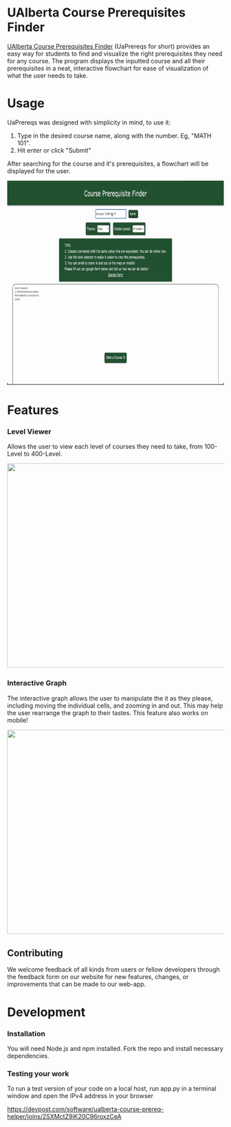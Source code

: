 # UAlberta Course Prerequisites Finder
[UAlberta Course Prerequisites Finder](https://www.uaprereqs.ca/) (UaPrereqs for short) provides an easy way for students to find and visualize the right prerequisites they need for any course. The program displays the inputted course and all their prerequisites in a neat, interactive flowchart for ease of visualization of what the user needs to take.


# Usage

UaPrereqs was designed with simplicity in mind, to use it:

 1. Type in the desired course name, along with the number. Eg, "MATH 101".
 2. Hit enter or click "Submit"

After searching for the course and it's prerequisites, a flowchart will be displayed for the user.

<img src="https://github.com/ConnorMcDonalds97/Ualberta-Course-Prerequisite-Finder/blob/READMEUpdate/Assets/Usage%20Clip.gif" width="838" height="475"/>

# Features

### Level Viewer
Allows the user to view each level of courses they need to take, from 100-Level to 400-Level.

<img src="https://github.com/ConnorMcDonalds97/Ualberta-Course-Prerequisite-Finder/blob/READMEUpdate/Assets/LevelViewerClip.gif" width="838" height="475"/>


### Interactive Graph
The interactive graph allows the user to manipulate the it as they please, including moving the individual cells, and zooming in and out. This may help the user rearrange the graph to their tastes. This feature also works on mobile!

<img src="https://github.com/ConnorMcDonalds97/Ualberta-Course-Prerequisite-Finder/blob/READMEUpdate/Assets/InterGraph.gif" width="838" height="475"/>

## Contributing
We welcome feedback of all kinds from users or fellow developers through the feedback form on our website for new features, changes, or improvements that can be made to our web-app.

# Development

### Installation
You will need Node.js and npm installed. Fork the repo and install necessary dependencies.

### Testing your work
To run a test version of your code on a local host, run app.py in a terminal window and open the IPv4 address in your browser

https://devpost.com/software/ualberta-course-prereq-helper/joins/2SXMctZ9iK20C96roxzCeA
